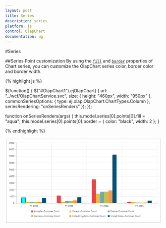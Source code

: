 ```yaml
---
layout: post
title: Series
description: series
platform: js
control: OlapChart
documentation: ug
---
```


#Series

##Series Point customization
By using the [`fill`](/js/api/ejchart#members:series-fill) and [`border`](/js/api/ejchart#members:series-border) properties of Chart series, you can customize the OlapChart series color, border color and border width.
 
{% highlight js %}

$(function()
{
    $("#OlapChart1").ejOlapChart(
    {
        url: "../wcf/OlapChartService.svc",
        size:
        {
            height: "460px",
            width: "950px"
        },
        commonSeriesOptions:
        {
            type: ej.olap.OlapChart.ChartTypes.Column
        },
        seriesRendering: "onSeriesRenders"
    });
});

function onSeriesRenders(args)
{
    this.model.series[0].points[0].fill = "aqua";
    this.model.series[0].points[0].border = {
        color: "black",
        width: 2
    };
}

{% endhighlight %}

![](Series_images/Series_img1.png)